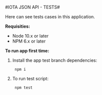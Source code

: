 #IOTA JSON API - TESTS#

Here can see tests cases in this application.


**Requisities:**

*	Node 10.x or later
*	NPM 6.x or later


**To run app first time:**

1. Install the app test branch dependencies:

		npm i

2. To run test script:

		npm test
